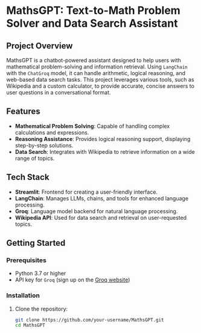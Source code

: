 # MathsGPT: Text-to-Math Problem Solver and Data Search Assistant

## Project Overview
MathsGPT is a chatbot-powered assistant designed to help users with mathematical problem-solving and information retrieval. Using `LangChain` with the `ChatGroq` model, it can handle arithmetic, logical reasoning, and web-based data search tasks. This project leverages various tools, such as Wikipedia and a custom calculator, to provide accurate, concise answers to user questions in a conversational format.

## Features
- **Mathematical Problem Solving**: Capable of handling complex calculations and expressions.
- **Reasoning Assistance**: Provides logical reasoning support, displaying step-by-step solutions.
- **Data Search**: Integrates with Wikipedia to retrieve information on a wide range of topics.

## Tech Stack
- **Streamlit**: Frontend for creating a user-friendly interface.
- **LangChain**: Manages LLMs, chains, and tools for enhanced language processing.
- **Groq**: Language model backend for natural language processing.
- **Wikipedia API**: Used for data search and retrieval on user-requested topics.

## Getting Started

### Prerequisites
- Python 3.7 or higher
- API key for `Groq` (sign up on the [Groq website](https://www.groq.com))

### Installation

1. Clone the repository:
   ```bash
   git clone https://github.com/your-username/MathsGPT.git
   cd MathsGPT
